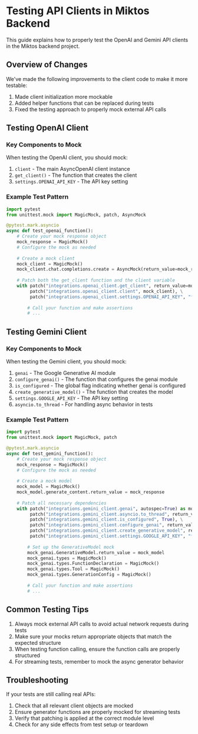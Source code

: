 # Testing API Clients in Miktos Backend

This guide explains how to properly test the OpenAI and Gemini API clients in the Miktos backend project.

## Overview of Changes

We've made the following improvements to the client code to make it more testable:

1. Made client initialization more mockable
2. Added helper functions that can be replaced during tests
3. Fixed the testing approach to properly mock external API calls

## Testing OpenAI Client

### Key Components to Mock

When testing the OpenAI client, you should mock:

1. `client` - The main AsyncOpenAI client instance
2. `get_client()` - The function that creates the client
3. `settings.OPENAI_API_KEY` - The API key setting

### Example Test Pattern

```python
import pytest
from unittest.mock import MagicMock, patch, AsyncMock

@pytest.mark.asyncio
async def test_openai_function():
    # Create your mock response object
    mock_response = MagicMock()
    # Configure the mock as needed
    
    # Create a mock client
    mock_client = MagicMock()
    mock_client.chat.completions.create = AsyncMock(return_value=mock_response)
    
    # Patch both the get_client function and the client variable
    with patch("integrations.openai_client.get_client", return_value=mock_client), \
         patch("integrations.openai_client.client", mock_client), \
         patch("integrations.openai_client.settings.OPENAI_API_KEY", "fake-api-key"):
        
        # Call your function and make assertions
        # ...
```

## Testing Gemini Client

### Key Components to Mock

When testing the Gemini client, you should mock:

1. `genai` - The Google Generative AI module
2. `configure_genai()` - The function that configures the genai module
3. `is_configured` - The global flag indicating whether genai is configured
4. `create_generative_model()` - The function that creates the model
5. `settings.GOOGLE_API_KEY` - The API key setting
6. `asyncio.to_thread` - For handling async behavior in tests

### Example Test Pattern

```python
import pytest
from unittest.mock import MagicMock, patch

@pytest.mark.asyncio
async def test_gemini_function():
    # Create your mock response object
    mock_response = MagicMock()
    # Configure the mock as needed
    
    # Create a mock model
    mock_model = MagicMock()
    mock_model.generate_content.return_value = mock_response
    
    # Patch all necessary dependencies
    with patch("integrations.gemini_client.genai", autospec=True) as mock_genai, \
         patch("integrations.gemini_client.asyncio.to_thread", return_value=mock_response), \
         patch("integrations.gemini_client.is_configured", True), \
         patch("integrations.gemini_client.configure_genai", return_value=True), \
         patch("integrations.gemini_client.create_generative_model", return_value=mock_model), \
         patch("integrations.gemini_client.settings.GOOGLE_API_KEY", "fake-api-key"):
        
        # Set up the GenerativeModel mock
        mock_genai.GenerativeModel.return_value = mock_model
        mock_genai.types = MagicMock()
        mock_genai.types.FunctionDeclaration = MagicMock()
        mock_genai.types.Tool = MagicMock()
        mock_genai.types.GenerationConfig = MagicMock()
        
        # Call your function and make assertions
        # ...
```

## Common Testing Tips

1. Always mock external API calls to avoid actual network requests during tests
2. Make sure your mocks return appropriate objects that match the expected structure
3. When testing function calling, ensure the function calls are properly structured
4. For streaming tests, remember to mock the async generator behavior

## Troubleshooting

If your tests are still calling real APIs:

1. Check that all relevant client objects are mocked
2. Ensure generator functions are properly mocked for streaming tests
3. Verify that patching is applied at the correct module level
4. Check for any side effects from test setup or teardown
